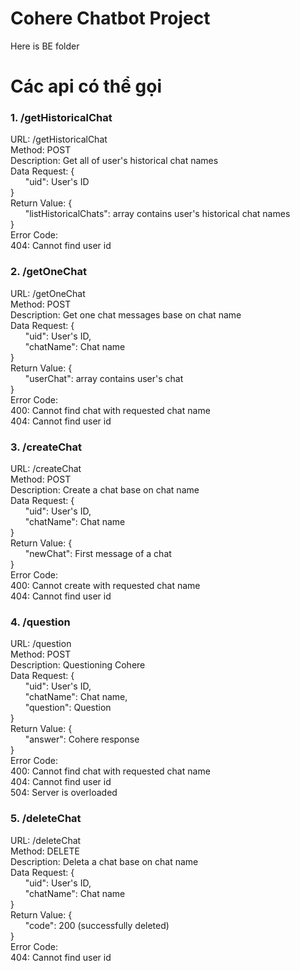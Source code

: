 # Cohere Chatbot Project

Here is BE folder

# Các api có thể gọi  

### 1. /getHistoricalChat
URL: /getHistoricalChat  
Method: POST  
Description: Get all of user's historical chat names  
Data Request: {  
&nbsp;&nbsp;&nbsp;&nbsp;&nbsp;&nbsp;"uid": User's ID  
}  
Return Value: {  
&nbsp;&nbsp;&nbsp;&nbsp;&nbsp;&nbsp;"listHistoricalChats": array contains user's historical chat names  
}  
Error Code:  
404: Cannot find user id  


### 2. /getOneChat
URL: /getOneChat  
Method: POST  
Description: Get one chat messages base on chat name  
Data Request: {  
&nbsp;&nbsp;&nbsp;&nbsp;&nbsp;&nbsp;"uid": User's ID,  
&nbsp;&nbsp;&nbsp;&nbsp;&nbsp;&nbsp;"chatName": Chat name  
}  
Return Value: {  
&nbsp;&nbsp;&nbsp;&nbsp;&nbsp;&nbsp;"userChat": array contains user's chat  
}  
Error Code:  
400: Cannot find chat with requested chat name  
404: Cannot find user id   


### 3. /createChat
URL: /createChat  
Method: POST  
Description: Create a chat base on chat name  
Data Request: {  
&nbsp;&nbsp;&nbsp;&nbsp;&nbsp;&nbsp;"uid": User's ID,  
&nbsp;&nbsp;&nbsp;&nbsp;&nbsp;&nbsp;"chatName": Chat name  
}  
Return Value: {  
&nbsp;&nbsp;&nbsp;&nbsp;&nbsp;&nbsp;"newChat": First message of a chat  
}  
Error Code:  
400: Cannot create with requested chat name  
404: Cannot find user id  

### 4. /question
URL: /question  
Method: POST  
Description: Questioning Cohere  
Data Request: {  
&nbsp;&nbsp;&nbsp;&nbsp;&nbsp;&nbsp;"uid": User's ID,  
&nbsp;&nbsp;&nbsp;&nbsp;&nbsp;&nbsp;"chatName": Chat name,  
&nbsp;&nbsp;&nbsp;&nbsp;&nbsp;&nbsp;"question": Question  
}  
Return Value: {  
&nbsp;&nbsp;&nbsp;&nbsp;&nbsp;&nbsp;"answer": Cohere response  
}  
Error Code:  
400: Cannot find chat with requested chat name  
404: Cannot find user id   
504: Server is overloaded  

### 5. /deleteChat
URL: /deleteChat  
Method: DELETE  
Description: Deleta a chat base on chat name  
Data Request: {  
&nbsp;&nbsp;&nbsp;&nbsp;&nbsp;&nbsp;"uid": User's ID,  
&nbsp;&nbsp;&nbsp;&nbsp;&nbsp;&nbsp;"chatName": Chat name  
}  
Return Value: {  
&nbsp;&nbsp;&nbsp;&nbsp;&nbsp;&nbsp;"code": 200 (successfully deleted)  
}  
Error Code:  
404: Cannot find user id  
